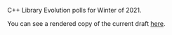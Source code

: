 C++ Library Evolution polls for Winter of 2021.

You can see a rendered copy of the current draft [here](https://api.csswg.org/bikeshed/?force=1&url=https://raw.githubusercontent.com/brycelelbach/wg21_p2289_2021_winter_library_evolution_polls/main/2021_winter_library_evolution_polls.bs).

